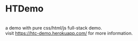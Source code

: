 # HTDemo
<br />a demo with pure css/html/js full-stack demo.
<br /> visit https://htc-demo.herokuapp.com/ for more information.
